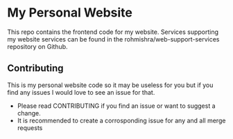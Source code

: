 # My Personal Website

This repo contains the frontend code for my website. 
Services supporting my website services can be found in the rohmishra/web-support-services repository on Github.

## Contributing

This is my personal website code  so it may be useless for you but if you find any issues I would love to see an issue for that.

 - Please read CONTRIBUTING if you find an issue or want to suggest a change.
 - It is recommended to create a corrosponding issue for any and all merge requests
